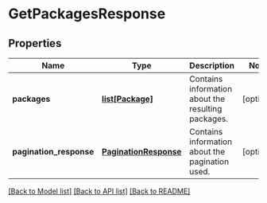# GetPackagesResponse

## Properties
Name | Type | Description | Notes
------------ | ------------- | ------------- | -------------
**packages** | [**list[Package]**](Package.md) | Contains information about the resulting packages. | [optional] 
**pagination_response** | [**PaginationResponse**](PaginationResponse.md) | Contains information about the pagination used. | [optional] 

[[Back to Model list]](../README.md#documentation-for-models) [[Back to API list]](../README.md#documentation-for-api-endpoints) [[Back to README]](../README.md)


